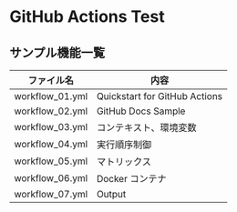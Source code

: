# GitHub Actions Test

## サンプル機能一覧

| ファイル名      | 内容                          |
| --------------- | ----------------------------- |
| workflow_01.yml | Quickstart for GitHub Actions |
| workflow_02.yml | GitHub Docs Sample            |
| workflow_03.yml | コンテキスト、環境変数        |
| workflow_04.yml | 実行順序制御                  |
| workflow_05.yml | マトリックス                  |
| workflow_06.yml | Docker コンテナ               |
| workflow_07.yml | Output                        |
